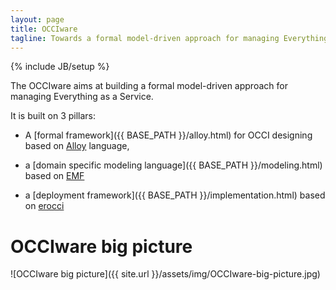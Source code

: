 ```yaml
---
layout: page
title: OCCIware
tagline: Towards a formal model-driven approach for managing Everything as a Service
---
```

{% include JB/setup %}

The OCCIware aims at building a formal model-driven approach for
managing Everything as a Service.

It is built on 3 pillars:

* A [formal framework]({{ BASE_PATH }}/alloy.html) for OCCI designing based on
[Alloy](http://alloy.mit.edu/alloy/) language,

* a [domain specific modeling language]({{ BASE_PATH }}/modeling.html) based on
  [EMF](http://www.eclipse.org/modeling/emf/)

* a [deployment framework]({{ BASE_PATH }}/implementation.html) based on
  [erocci](http://jeanparpaillon.github.com/erocci)

# OCCIware big picture

![OCCIware big picture]({{ site.url }}/assets/img/OCCIware-big-picture.jpg)
